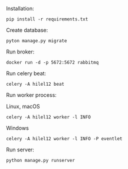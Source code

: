 Installation:
```angular2html
pip install -r requirements.txt
```

Create database:
```angular2html
pyton manage.py migrate
```
Run broker:
```angular2html
docker run -d -p 5672:5672 rabbitmq
```
Run celery beat:
```angular2html
celery -A hilel12 beat
```

Run worker process:

Linux, macOS
```angular2html
celery -A hilel12 worker -l INFO
```

Windows
```angular2html
celery -A hilel12 worker -l INFO -P eventlet
```



Run server:
```angular2html
python manage.py runserver
```
